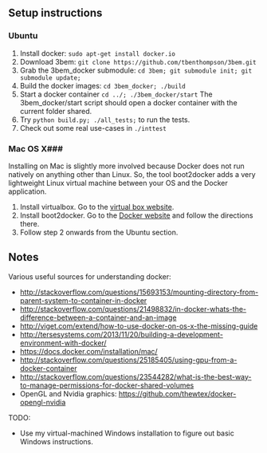 
## Setup instructions ##
### Ubuntu ###
1. Install docker: `sudo apt-get install docker.io`
2. Download 3bem: `git clone https://github.com/tbenthompson/3bem.git`
3. Grab the 3bem_docker submodule: `cd 3bem; git submodule init; git submodule update;`
4. Build the docker images: `cd 3bem_docker; ./build`
5. Start a docker container `cd ../; ./3bem_docker/start` The 3bem_docker/start script should open a docker container with the current folder shared. 
6. Try `python build.py; ./all_tests;` to run the tests.
7. Check out some real use-cases in `./inttest`

### Mac OS X###
Installing on Mac is slightly more involved because Docker does not run natively on anything other than Linux. So, the tool boot2docker adds a very lightweight Linux virtual machine between your OS and the Docker application.

1. Install virtualbox. Go to the [virtual box website](http://virtualbox.org/).
2. Install boot2docker. Go to the [Docker website](https://docs.docker.com/installation/mac/) and follow the directions there.
3. Follow step 2 onwards from the Ubuntu section.

## Notes ##

Various useful sources for understanding docker:
* http://stackoverflow.com/questions/15693153/mounting-directory-from-parent-system-to-container-in-docker
* http://stackoverflow.com/questions/21498832/in-docker-whats-the-difference-between-a-container-and-an-image
* http://viget.com/extend/how-to-use-docker-on-os-x-the-missing-guide
* http://tersesystems.com/2013/11/20/building-a-development-environment-with-docker/
* https://docs.docker.com/installation/mac/
* http://stackoverflow.com/questions/25185405/using-gpu-from-a-docker-container
* http://stackoverflow.com/questions/23544282/what-is-the-best-way-to-manage-permissions-for-docker-shared-volumes
* OpenGL and Nvidia graphics: https://github.com/thewtex/docker-opengl-nvidia

TODO: 
* Use my virtual-machined Windows installation to figure out basic Windows instructions.
